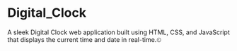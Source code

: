 # Digital_Clock
A sleek Digital Clock web application built using HTML, CSS, and JavaScript that displays the current time and date in real-time.⏲
